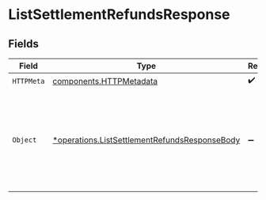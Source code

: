 # ListSettlementRefundsResponse


## Fields

| Field                                                                                                                                  | Type                                                                                                                                   | Required                                                                                                                               | Description                                                                                                                            |
| -------------------------------------------------------------------------------------------------------------------------------------- | -------------------------------------------------------------------------------------------------------------------------------------- | -------------------------------------------------------------------------------------------------------------------------------------- | -------------------------------------------------------------------------------------------------------------------------------------- |
| `HTTPMeta`                                                                                                                             | [components.HTTPMetadata](../../models/components/httpmetadata.md)                                                                     | :heavy_check_mark:                                                                                                                     | N/A                                                                                                                                    |
| `Object`                                                                                                                               | [*operations.ListSettlementRefundsResponseBody](../../models/operations/listsettlementrefundsresponsebody.md)                          | :heavy_minus_sign:                                                                                                                     | A list of refund objects. For a complete reference of the refund object, refer to the<br/>[Get refund endpoint](get-refund) documentation. |
